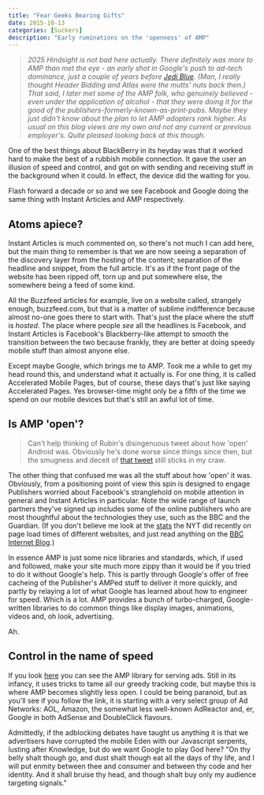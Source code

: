 ```yaml
---
title: "Fear Geeks Bearing Gifts"
date: 2015-10-13
categories: [Suckers]
description: "Early ruminations on the 'openness' of AMP"
--- 
```


> *2025 Hindsight is not bad here actually. There definitely *was* more to AMP than met the eye - an early shot in Google's push to ad-tech dominance, just a couple of years before [Jedi Blue](https://en.wikipedia.org/wiki/Jedi_Blue). (Man, I really thought Header Bidding and Atlas were the mutts' nuts  back then.) That said, I later met some of the AMP folk, who genuinely believed - even under the application of alcohol - that they were doing it for the good of the publishers-formerly-known-as-print-pubs. Maybe they just didn't know about the plan to let AMP adopters rank higher. As usual on this blog views are my own and not any current or previous employer's. Quite pleased looking back at this though.*

One of the best things about BlackBerry in its heyday was that it worked hard to make the best of a rubbish mobile connection. It gave the user an illusion of speed and control, and got on with sending and receiving stuff in the background when it could. In effect, the device did the waiting for you. 

Flash forward a decade or so and we see Facebook and Google doing the same thing with Instant Articles and AMP respectively. 

## Atoms apiece?
Instant Articles is much commented on, so there's not much I can add here, but the main thing to remember is that we are now seeing a separation of the discovery layer from the hosting of the content; separation of the headline and snippet, from the full article. It's as if the front page of the website has been ripped off, torn up and put somewhere else, the somewhere being a feed of some kind.

All the Buzzfeed articles for example, live on a website called, strangely enough, buzzfeed.com, but that is a matter of sublime indifference because almost no-one goes there to start with. That's just the place where the stuff is *hosted*. The place where people *see* all the headlines is Facebook, and Instant Articles is Facebook's Blackberry-like attempt to smooth the transition between the two because frankly, they are better at doing speedy mobile stuff than almost anyone else. 

Except maybe Google, which brings me to AMP. Took me a while to get my head round this, and understand what it actually is. For one thing, it is called Accelerated Mobile Pages, but of course, these days that's just like saying Accelerated Pages. Yes browser-time might only be a fifth of the time we spend on our mobile devices but that's still an awful lot of time.

## Is AMP 'open'?
> Can't help thinking of Rubin's disingenuous tweet about how 'open' Android was. Obviously he's done worse since things since then, but the smugness and deceit of [that tweet](https://techcrunch.com/2010/10/19/andy-rubin-twitter) still sticks in my craw.

The other thing that confused me was all the stuff about how 'open' it was. Obviously, from a positioning point of view this spin is designed to engage Publishers worried about Facebook's stranglehold on mobile attention in general and Instant Articles in particular. Note the wide range of launch partners they've signed up includes some of the online publishers who are most thoughtful about the technologies they use, such as the BBC and the Guardian. (If you don't believe me look at the [stats](http://www.nytimes.com/interactive/2015/10/01/business/cost-of-mobile-ads.html) the NYT did recently on page load times of different websites, and just read anything on the [BBC Internet Blog](http://www.bbc.co.uk/blogs/internet).)

In essence AMP is just some nice libraries and standards, which, if used and followed, make your site much more zippy than it would be if you tried to do it without Google's help. This is partly through Google's offer of free cacheing of the Publisher's AMPed stuff to deliver it more quickly, and partly by relaying a lot of what Google has learned about how to engineer for speed. Which is a lot. AMP provides a bunch of turbo-charged, Google-written libraries to do common things like display images, animations, videos and, oh look, advertising. 

Ah. 

## Control in the name of speed
If you look [here](https://github.com/ampproject/amphtml/blob/master/builtins/amp-ad.md) you can see the AMP library for serving ads. Still in its infancy, it uses tricks to tame all our greedy tracking code, but maybe this is where AMP becomes slightly less open. I could be being paranoid, but as you'll see if you follow the link, it is starting with a very select group of Ad Networks: AOL, Amazon, the somewhat less well-known AdReactor and, er, Google in both AdSense and DoubleClick flavours.

Admittedly, if the adblocking debates have taught us anything it is that we advertisers have corrupted the mobile Eden with our Javascript serpents, lusting after Knowledge, but do we want Google to play God here? "On thy belly shalt though go, and dust shalt though eat all the days of thy life, and I will put enmity between thee and consumer and between thy code and her identity. And it shall bruise thy head, and though shalt buy only my audience targeting signals."
